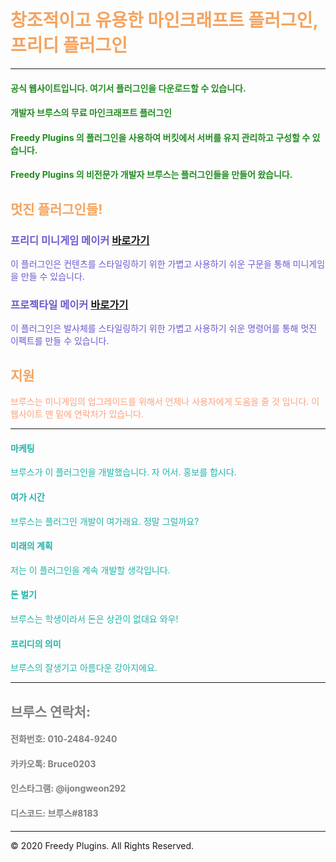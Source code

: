 <!-- .slide: data-background="./image1.png" -->

# <font color='SandyBrown'>창조적이고 유용한 마인크래프트 플러그인, 프리디 플러그인</font>

***

#### <font color='ForestGreen'>공식 웹사이트입니다. 여기서 플러그인을 다운로드할 수 있습니다.</font>
#### <font color='ForestGreen'>개발자 브루스의 무료 마인크래프트 플러그인</font>
#### <font color='ForestGreen'>Freedy Plugins 의 플러그인을 사용하여 버킷에서 서버를 유지 관리하고 구성할 수 있습니다.</font>
#### <font color='ForestGreen'>Freedy Plugins 의 비전문가 개발자 브루스는 플러그인들을 만들어 왔습니다. </font>

## <font color='SandyBrown'>멋진 플러그인들!</font>

### <font color='SlateBlue'>프리디 미니게임 메이커</font> [바로가기](./FreedyMinigameMaker)
<font color='SlateBlue'>이 플러그인은 컨텐츠를 스타일링하기 위한 가볍고 사용하기 쉬운 구문을 통해 미니게임을 만들 수 있습니다.</font>

### <font color='SlateBlue'>프로젝타일 메이커</font> [바로가기](./ProjectileMaker)
<font color='SlateBlue'>이 플러그인은 발사체를 스타일링하기 위한 가볍고 사용하기 쉬운 명령어를 통해 멋진 이펙트를 만들 수 있습니다.</font>

## <font color='SandyBrown'>지원</font>
<font color='LightSalmon'>브루스는 미니게임의 업그레이드를 위해서 언제나 사용자에게 도움을 줄 것 입니다. 이 웹사이트 맨 밑에 연락처가 있습니다.</font>

***


#### <font color='LightSeaGreen'>마케팅</font>
<font color='LightSeaGreen'>브루스가 이 플러그인을 개발했습니다. 자 어서. 홍보를 합시다.</font>

#### <font color='LightSeaGreen'>여가 시간</font>
<font color='LightSeaGreen'>브루스는 플러그인 개발이 여가래요. 정말 그럴까요?</font>

#### <font color='LightSeaGreen'>미래의 계획</font>
<font color='LightSeaGreen'>저는 이 플러그인을 계속 개발할 생각입니다.</font>

#### <font color='LightSeaGreen'>돈 벌기</font>
<font color='LightSeaGreen'>브루스는 학생이라서 돈은 상관이 없대요 와우!</font>

#### <font color='LightSeaGreen'>프리디의 의미</font>
<font color='LightSeaGreen'>브루스의 잘생기고 아름다운 강아지에요.</font>


***

## <font color='gray'>브루스 연락처:</font>

#### <font color='gray'>전화번호: 010-2484-9240</font>
#### <font color='gray'>카카오톡: Bruce0203</font>
#### <font color='gray'>인스타그램: @ijongweon292</font>
#### <font color='gray'>디스코드: 브루스#8183</font>

***

© 2020 Freedy Plugins. All Rights Reserved.
